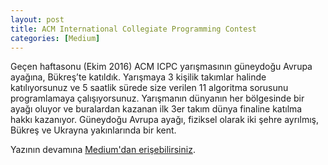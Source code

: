 ```yaml
---
layout: post
title: ACM International Collegiate Programming Contest
categories: [Medium]
---
```


Geçen haftasonu (Ekim 2016) ACM ICPC yarışmasının güneydoğu Avrupa ayağına, Bükreş’te katıldık. Yarışmaya 3 kişilik takımlar halinde katılıyorsunuz ve 5 saatlik sürede size verilen 11 algoritma sorusunu programlamaya çalışıyorsunuz. Yarışmanın dünyanın her bölgesinde bir ayağı oluyor ve buralardan kazanan ilk 3er takım dünya finaline katılma hakkı kazanıyor. Güneydoğu Avrupa ayağı, fiziksel olarak iki şehre ayrılmış, Bükreş ve Ukrayna yakınlarında bir kent.

Yazının devamına [Medium'dan erişebilirsiniz](https://medium.com/@evinpinar/acm-international-collegiate-programming-contest-deneyimi-bac6f35052fe).
